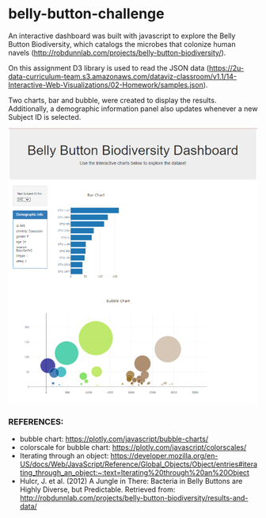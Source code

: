 # belly-button-challenge

An interactive dashboard was built with javascript to explore the Belly Button Biodiversity, which catalogs the microbes that colonize human navels (http://robdunnlab.com/projects/belly-button-biodiversity/).

On this assignment D3 library is used to read the JSON data (https://2u-data-curriculum-team.s3.amazonaws.com/dataviz-classroom/v1.1/14-Interactive-Web-Visualizations/02-Homework/samples.json). 

Two charts, bar and bubble, were created to display the results. Additionally, a demographic information panel also updates whenever a new Subject ID is selected.

![alt text](https://github.com/candidamg/belly-button-challenge/blob/main/html_dashboard.PNG)

### REFERENCES:
* bubble chart: https://plotly.com/javascript/bubble-charts/
* colorscale for bubble chart: https://plotly.com/javascript/colorscales/
* Iterating through an object: https://developer.mozilla.org/en-US/docs/Web/JavaScript/Reference/Global_Objects/Object/entries#iterating_through_an_object:~:text=Iterating%20through%20an%20Object
* Hulcr, J. et al. (2012) A Jungle in There: Bacteria in Belly Buttons are Highly Diverse, but Predictable. Retrieved from: http://robdunnlab.com/projects/belly-button-biodiversity/results-and-data/
